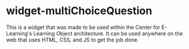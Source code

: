 # widget-multiChoiceQuestion
This is a widget that was made to be used within the Center for E-Learning's Learning Object architecture. It can be used anywhere on the web that uses HTML, CSS, and JS to get the job done. 
